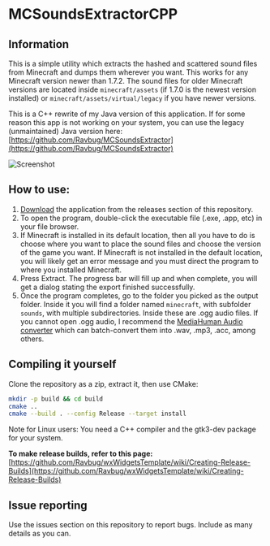 # MCSoundsExtractorCPP
## Information
This is a simple utility which extracts the hashed and scattered sound files from Minecraft and dumps them wherever you want. This works for any Minecraft version newer than 1.7.2. The sound files for older Minecraft versions are located inside ``minecraft/assets`` (if 1.7.0 is the newest version installed) or ``minecraft/assets/virtual/legacy`` if you have newer versions.

This is a C++ rewrite of my Java version of this application. If for some reason this app is not working on your system, you can
use the legacy (unmaintained) Java version here: [https://github.com/Ravbug/MCSoundsExtractor](https://github.com/Ravbug/MCSoundsExtractor)

![Screenshot](https://i.imgur.com/qInTOb4.png)

## How to use:
1. [Download](https://github.com/Ravbug/MCSoundsExtractorCPP/releases) the application from the releases section of this repository.
2. To open the program, double-click the executable file (.exe, .app, etc) in your file browser.
3. If Minecraft is installed in its default location, then all you have to do is choose where you want to place the sound files and choose the version of the game you want. If Minecraft is not installed in the default location, you will likely get an error message and you must direct the program to where you installed Minecraft.
4. Press Extract. The progress bar will fill up and when complete, you will get a dialog stating the export finished successfully.
5. Once the program completes, go to the folder you picked as the output folder. Inside it you will find a folder named ``minecraft``, with subfolder ``sounds``, with multiple subdirectories. Inside these are .ogg audio files. If you cannot open .ogg audio, I recommend the [MediaHuman Audio converter](https://www.mediahuman.com/audio-converter/) which can batch-convert them into .wav, .mp3, .acc, among others.

## Compiling it yourself
Clone the repository as a zip, extract it, then use CMake:
```sh
mkdir -p build && cd build
cmake ..
cmake --build . --config Release --target install
```
Note for Linux users: You need a C++ compiler and the gtk3-dev package for your system.


**To make release builds, refer to this page:** [https://github.com/Ravbug/wxWidgetsTemplate/wiki/Creating-Release-Builds](https://github.com/Ravbug/wxWidgetsTemplate/wiki/Creating-Release-Builds)

## Issue reporting
Use the issues section on this repository to report bugs. Include as many details as you can.
